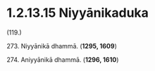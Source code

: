 # 1.2.13.15 Niyyānikaduka

(119.)

273\. Niyyānikā dhammā. (**1295, 1609**)

274\. Aniyyānikā dhammā. (**1296, 1610**)
